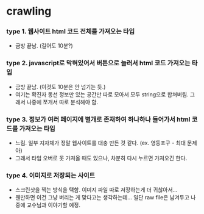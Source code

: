 # crawling

### type 1. 웹사이트 html 코드 전체를 가져오는 타입
- 금방 끝남. (길어도 10분?)

### type 2. javascript로 막혀있어서 버튼으로 눌러서 html 코드 가져오는 타입
- 금방 끝남. (이것도 10분은 안 넘기는 듯.)
- 여기는 확진자 동선 정보만 있는 공간만 따로 모아서 모두 string으로 합쳐버림. 그래서 나중에 쪼개서 따로 분석해야 함.

### type 3. 정보가 여러 페이지에 별개로 존재하여 하나하나 들어가서 html 코드를 가져오는 타입
- 느림. 일부 지자체가 정말 웹사이트를 대충 만든 것 같다. (ex. 영등포구 - 최대 문제아)
- 그래서 타임 오버로 못 가져올 때도 있으나, 차분히 다시 누르면 가져오긴 한다.

### type 4. 이미지로 저장되는 사이트
- 스크린샷을 찍는 방식을 택함. 이미지 파일 따로 저장하는게 더 귀찮아서...
- 웬만하면 이건 그냥 버리는 게 맞다고는 생각하는데... 일단 raw file은 남겨두고 나중에 교수님과 이야기할 예정.
